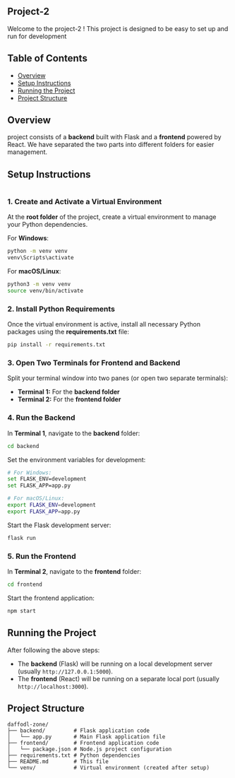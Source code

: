 ## Project-2

Welcome to the project-2 ! This project is designed to be easy to set up and run for development

## Table of Contents
- [Overview](#overview)
- [Setup Instructions](#setup-instructions)
- [Running the Project](#running-the-project)
- [Project Structure](#project-structure)

## Overview
project consists of a **backend** built with Flask and a **frontend** powered by React. We have separated the two parts into different folders for easier management.

## Setup Instructions
# 

### 1. Create and Activate a Virtual Environment
At the **root folder** of the project, create a virtual environment to manage your Python dependencies.

For **Windows**:
```bash
python -m venv venv
venv\Scripts\activate
```

For **macOS/Linux**:
```bash
python3 -m venv venv
source venv/bin/activate
```

### 2. Install Python Requirements
Once the virtual environment is active, install all necessary Python packages using the **requirements.txt** file:
```bash
pip install -r requirements.txt
```

### 3. Open Two Terminals for Frontend and Backend
Split your terminal window into two panes (or open two separate terminals):

- **Terminal 1:** For the **backend folder**  
- **Terminal 2:** For the **frontend folder**

### 4. Run the Backend
In **Terminal 1**, navigate to the **backend** folder:
```bash
cd backend
```

Set the environment variables for development:
```bash
# For Windows:
set FLASK_ENV=development
set FLASK_APP=app.py

# For macOS/Linux:
export FLASK_ENV=development
export FLASK_APP=app.py
```

Start the Flask development server:
```bash
flask run
```

### 5. Run the Frontend
In **Terminal 2**, navigate to the **frontend** folder:
```bash
cd frontend
```

Start the frontend application:
```bash
npm start
```

## Running the Project
After following the above steps:
- The **backend** (Flask) will be running on a local development server (usually `http://127.0.0.1:5000`).
- The **frontend** (React) will be running on a separate local port (usually `http://localhost:3000`).

## Project Structure
```
daffodl-zone/
├── backend/         # Flask application code
│   └── app.py       # Main Flask application file
├── frontend/        # Frontend application code
│   └── package.json # Node.js project configuration
├── requirements.txt # Python dependencies
├── README.md        # This file
└── venv/            # Virtual environment (created after setup)

```
